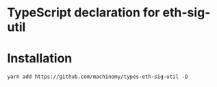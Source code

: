 # TypeScript declaration for eth-sig-util

# Installation
```
yarn add https://github.com/machinomy/types-eth-sig-util -D
```
